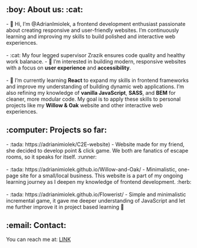 <h2>:boy: About us: :cat:</h1>
- 👋 Hi, I’m @AdrianImiolek, a frontend development enthusiast passionate about creating responsive and user-friendly websites. I’m continuously learning and improving my skills to build polished and interactive web experiences. </br ></br >
- :cat: My four legged supervisor Zrazik ensures code quality and healthy work balanace.
- 👀 I’m interested in building modern, responsive websites with a focus on <b>user experience</b> and <b>accessibility</b>. </br ></br >
- 🌱 I’m currently learning <b>React</b> to expand my skills in frontend frameworks and improve my understanding of building dynamic web applications. I’m also refining my knowledge of <b>vanilla JavaScript</b>, <b>SASS</b>, and <b>BEM</b> for cleaner, more modular code. My goal is to apply these skills to personal projects like my <b>Willow & Oak</b> website and other interactive web experiences. 
<h2>:computer: Projects so far:</h2>
- :tada: https://adrianimiolek/C2E-website) - Website made for my friend, she decided to develop point & click game. We both are fanatics of escape rooms, so it speaks for itself. :runner: </br></br >
- :tada: https://adrianimiolek.github.io/Willow-and-Oak/ - Minimalistic, one-page site for a small/local business. This website is a part of my ongoing learning journey as I deepen my knowledge of frontend development. :herb:
</br></br>
- :tada: https://adrianimiolek.github.io/Flowerist/ - Simple and minimalistic incremental game, it gave me deeper understanding of JavaScript and let me further improve it in project based learning 💮 </br>
<h2>:email: Contact:</h2>
You can reach me at: <a href="https://adek.dev/">LINK</a>
